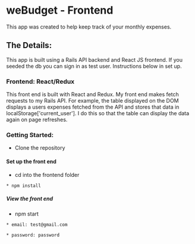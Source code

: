 # weBudget - Frontend 
This app was created to help keep track of your monthly expenses.

## The Details:

This app is built using a Rails API backend and React JS frontend. If you seeded the db you can sign in as test user. Instructions below in set up.


### Frontend: React/Redux
This front end is built with React and Redux. My front end makes fetch requests to my Rails API. For example, the table displayed on the DOM displays a users expenses fetched from the API and stores that data in localStorage['current_user']. I do this so that the table can display the data again on page refreshes. 

### Getting Started:

* Clone the repository

#### Set up the front end

* cd into the frontend folder
```
* npm install
```
##### View the front end

* npm start
```
* email: test@gmail.com
```
```
* password: password
```
